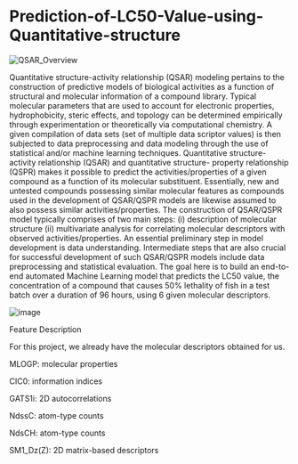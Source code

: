 # Prediction-of-LC50-Value-using-Quantitative-structure

![QSAR_Overview](https://github.com/user-attachments/assets/48858f15-9368-4307-8b3c-796786d57417)


Quantitative structure-activity relationship (QSAR) modeling pertains to the construction of predictive models of biological activities as a function of structural and molecular information of a compound library. Typical molecular parameters that are used to account for electronic properties, hydrophobicity, steric effects, and topology can be determined empirically through experimentation or theoretically via computational chemistry.
A given compilation of data sets (set of multiple data scriptor values) is then subjected to data preprocessing and data modeling through the use of statistical and/or machine learning techniques. Quantitative structure-activity relationship (QSAR) and quantitative structure- property relationship (QSPR) makes it possible to predict the activities/properties of a given compound as a function of its molecular substituent. Essentially, new and untested compounds possessing similar molecular features as compounds used in the development of QSAR/QSPR models are likewise assumed to also possess similar activities/properties.
The construction of QSAR/QSPR model typically comprises of two main steps: 
(i) description of molecular structure 
(ii) multivariate analysis for correlating molecular descriptors with observed activities/properties. An essential preliminary step in model development is data understanding. Intermediate steps that are also crucial for successful development of such QSAR/QSPR models include data preprocessing and statistical evaluation.
The goal here is to build an end-to-end automated Machine Learning model that predicts the LC50 value, the concentration of a compound that causes 50% lethality of fish in a test batch over a duration of 96 hours, using 6 given molecular descriptors.


![image](https://github.com/user-attachments/assets/d5013f04-6e13-4325-a366-a8eff284eafa)


Feature Description

For this project, we already have the molecular descriptors obtained for us.

MLOGP: molecular properties

CIC0: information indices

GATS1i: 2D autocorrelations

NdssC: atom-type counts

NdsCH: atom-type counts

SM1_Dz(Z): 2D matrix-based descriptors
